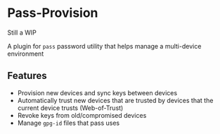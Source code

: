 # Pass-Provision
Still a WIP

A plugin for `pass` password utility that helps manage a multi-device environment

## Features
* Provision new devices and sync keys between devices
* Automatically trust new devices that are trusted by devices that the current device trusts (Web-of-Trust)
* Revoke keys from old/compromised devices
* Manage `gpg-id` files that pass uses